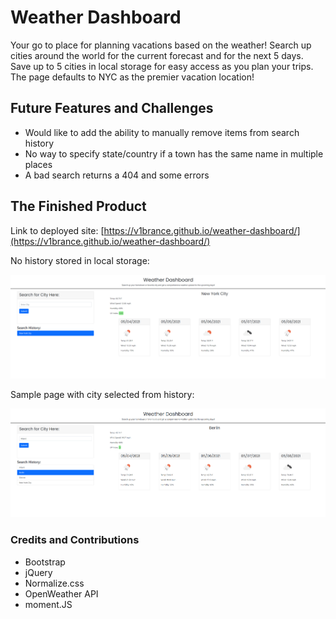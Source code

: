 # Weather Dashboard

Your go to place for planning vacations based on the weather! Search up cities around the world for the current forecast and for the next 5 days. Save up to 5 cities in local storage for easy access as you plan your trips. The page defaults to NYC as the premier vacation location!

## Future Features and Challenges

- Would like to add the ability to manually remove items from search history
- No way to specify state/country if a town has the same name in multiple places
- A bad search returns a 404 and some errors

## The Finished Product

Link to deployed site: [https://v1brance.github.io/weather-dashboard/](https://v1brance.github.io/weather-dashboard/)

No history stored in local storage:

![weather in nyc](./Assets/imgs/no-history.png)

Sample page with city selected from history:

![weather page selected from history](./Assets/imgs/history-selected.png)

### Credits and Contributions

- Bootstrap
- jQuery
- Normalize.css
- OpenWeather API
- moment.JS
